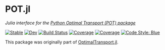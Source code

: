 # POT.jl

*Julia interface for the [Python Optimal Transport (POT) package](https://pythonot.github.io/)*

[![Stable](https://img.shields.io/badge/docs-stable-blue.svg)](https://devmotion.github.io/POT.jl/stable)
[![Dev](https://img.shields.io/badge/docs-dev-blue.svg)](https://devmotion.github.io/POT.jl/dev)
[![Build Status](https://github.com/devmotion/POT.jl/workflows/CI/badge.svg?branch=main)](https://github.com/devmotion/POT.jl/actions?query=workflow%3ACI+branch%3Amain)
[![Coverage](https://codecov.io/gh/devmotion/POT.jl/branch/main/graph/badge.svg)](https://codecov.io/gh/devmotion/POT.jl)
[![Coverage](https://coveralls.io/repos/github/devmotion/POT.jl/badge.svg?branch=main)](https://coveralls.io/github/devmotion/POT.jl?branch=main)
[![Code Style: Blue](https://img.shields.io/badge/code%20style-blue-4495d1.svg)](https://github.com/invenia/BlueStyle)

This package was originally part of [OptimalTransport.jl](https://github.com/zsteve/OptimalTransport.jl).
